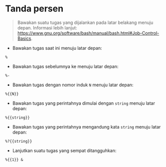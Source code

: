 # Tanda persen

> Bawakan suatu tugas yang dijalankan pada latar belakang menuju depan.
> Informasi lebih lanjut: <https://www.gnu.org/software/bash/manual/bash.html#Job-Control-Basics>.

- Bawakan tugas saat ini menuju latar depan:

`%`

- Bawakan tugas sebelumnya ke menuju latar depan:

`%-`

- Bawakan tugas dengan nomor induk `N` menuju latar depan:

`%{{N}}`

- Bawakan tugas yang perintahnya dimulai dengan `string` menuju latar depan:

`%{{string}}`

- Bawakan tugas yang perintahnya mengandung kata `string` menuju latar depan:

`%?{{string}}`

- Lanjutkan suatu tugas yang sempat ditangguhkan:

`%{{1}} &`
